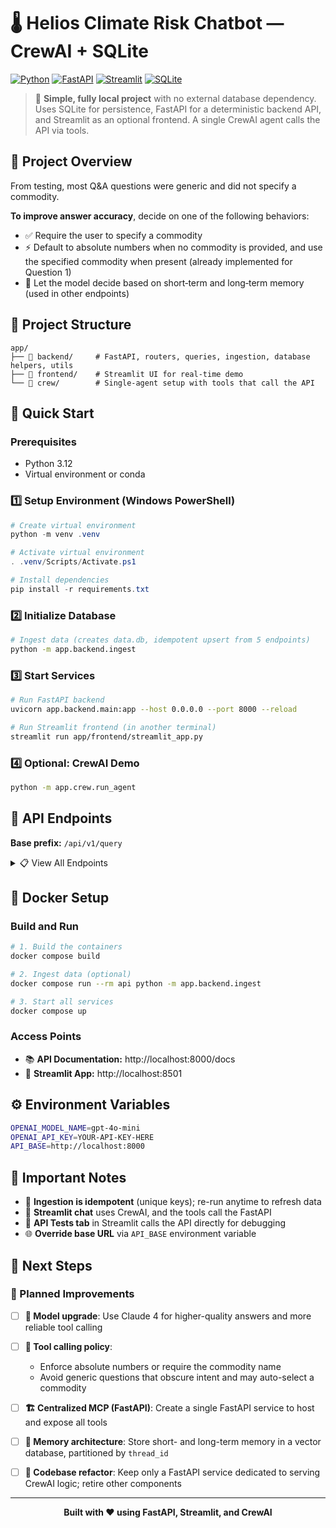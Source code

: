 # 🌡️ Helios Climate Risk Chatbot — CrewAI + SQLite

[![Python](https://img.shields.io/badge/Python-3.8+-blue.svg)](https://python.org)
[![FastAPI](https://img.shields.io/badge/FastAPI-0.100+-green.svg)](https://fastapi.tiangolo.com)
[![Streamlit](https://img.shields.io/badge/Streamlit-1.28+-red.svg)](https://streamlit.io)
[![SQLite](https://img.shields.io/badge/SQLite-3+-lightblue.svg)](https://sqlite.org)

> 🚀 **Simple, fully local project** with no external database dependency. Uses SQLite for persistence, FastAPI for a deterministic backend API, and Streamlit as an optional frontend. A single CrewAI agent calls the API via tools.

## 🎯 Project Overview

From testing, most Q&A questions were generic and did not specify a commodity.

**To improve answer accuracy**, decide on one of the following behaviors:
- ✅ Require the user to specify a commodity
- ⚡ Default to absolute numbers when no commodity is provided, and use the specified commodity when present (already implemented for Question 1)
- 🧠 Let the model decide based on short‑term and long‑term memory (used in other endpoints)

## 📁 Project Structure

```
app/
├── 🔧 backend/     # FastAPI, routers, queries, ingestion, database helpers, utils
├── 🎨 frontend/    # Streamlit UI for real‑time demo
└── 🤖 crew/        # Single-agent setup with tools that call the API
```

## 🚀 Quick Start

### Prerequisites
- Python 3.12
- Virtual environment or conda

### 1️⃣ Setup Environment (Windows PowerShell)

```powershell
# Create virtual environment
python -m venv .venv

# Activate virtual environment
. .venv/Scripts/Activate.ps1

# Install dependencies
pip install -r requirements.txt
```

### 2️⃣ Initialize Database

```bash
# Ingest data (creates data.db, idempotent upsert from 5 endpoints)
python -m app.backend.ingest
```

### 3️⃣ Start Services

```bash
# Run FastAPI backend
uvicorn app.backend.main:app --host 0.0.0.0 --port 8000 --reload

# Run Streamlit frontend (in another terminal)
streamlit run app/frontend/streamlit_app.py
```

### 4️⃣ Optional: CrewAI Demo

```bash
python -m app.crew.run_agent
```

## 🔗 API Endpoints

**Base prefix:** `/api/v1/query`

<details>
<summary>📋 View All Endpoints</summary>

| Method | Endpoint | Description |
|--------|----------|-------------|
| `POST` | `/highest-current-risk` | Get highest current climate risk |
| `POST` | `/compare-country-year-vs-hist` | Compare country year vs historical data |
| `POST` | `/most-similar-year` | Find most similar year |
| `POST` | `/global-avg-for-month` | Get global average for specific month |
| `POST` | `/top-k-lowest-hist-risk` | Get top K lowest historical risks |
| `POST` | `/top-k-highest-current-risk` | Get top K highest current risks |
| `POST` | `/trend-max-risk` | Analyze maximum risk trends |
| `POST` | `/trend-max-risk-overall` | Overall maximum risk trends |
| `POST` | `/country-season-change` | Country seasonal changes |
| `POST` | `/country-season-change-overall` | Overall country seasonal changes |
| `POST` | `/yield-and-risk-relation` | Yield and risk relationship analysis |
| `POST` | `/upcoming-spike-regions` | Predict upcoming spike regions |
| `POST` | `/eu-risk-comparison` | EU risk comparison |
| `POST` | `/eu-risk-comparison-overall` | Overall EU risk comparison |

</details>

## 🐳 Docker Setup

### Build and Run

```bash
# 1. Build the containers
docker compose build

# 2. Ingest data (optional)
docker compose run --rm api python -m app.backend.ingest

# 3. Start all services
docker compose up
```

### Access Points

- 📚 **API Documentation:** http://localhost:8000/docs
- 🎨 **Streamlit App:** http://localhost:8501

## ⚙️ Environment Variables

```bash
OPENAI_MODEL_NAME=gpt-4o-mini
OPENAI_API_KEY=YOUR-API-KEY-HERE
API_BASE=http://localhost:8000
```

## 📝 Important Notes

- 🔄 **Ingestion is idempotent** (unique keys); re-run anytime to refresh data
- 🔧 **Streamlit chat** uses CrewAI, and the tools call the FastAPI
- 🧪 **API Tests tab** in Streamlit calls the API directly for debugging
- 🌐 **Override base URL** via `API_BASE` environment variable

## 🚧 Next Steps

### 🔮 Planned Improvements

- [ ] **🧠 Model upgrade**: Use Claude 4 for higher-quality answers and more reliable tool calling

- [ ] **🎯 Tool calling policy**:
  - Enforce absolute numbers or require the commodity name
  - Avoid generic questions that obscure intent and may auto-select a commodity

- [ ] **🏗️ Centralized MCP (FastAPI)**: Create a single FastAPI service to host and expose all tools

- [ ] **💾 Memory architecture**: Store short- and long-term memory in a vector database, partitioned by `thread_id`

- [ ] **🔧 Codebase refactor**: Keep only a FastAPI service dedicated to serving CrewAI logic; retire other components

---

<div align="center">

**Built with ❤️ using FastAPI, Streamlit, and CrewAI**

</div>
